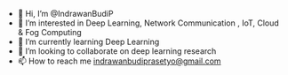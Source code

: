 - 👋 Hi, I’m @IndrawanBudiP
- 👀 I’m interested in Deep Learning, Network Communication , IoT, Cloud & Fog Computing
- 🌱 I’m currently learning Deep Learning
- 💞️ I’m looking to collaborate on deep learning research
- 📫 How to reach me indrawanbudiprasetyo@gmail.com

<!---
IndrawanBudiP/IndrawanBudiP is a ✨ special ✨ repository because its `README.md` (this file) appears on your GitHub profile.
You can click the Preview link to take a look at your changes.
--->
